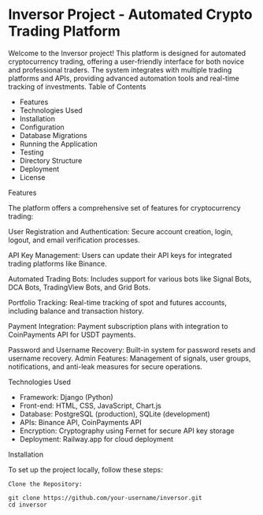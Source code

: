 # Inversor Project - Automated Crypto Trading Platform

Welcome to the Inversor project! This platform is designed for automated cryptocurrency trading, offering a user-friendly interface for both novice and professional traders. The system integrates with multiple trading platforms and APIs, providing advanced automation tools and real-time tracking of investments.
Table of Contents

 - Features
 - Technologies Used
 - Installation
 - Configuration
 - Database Migrations
 - Running the Application
 - Testing
 - Directory Structure
 - Deployment
 - License

Features

The platform offers a comprehensive set of features for cryptocurrency trading:

User Registration and Authentication: Secure account creation, login, logout, and email verification processes.

API Key Management: Users can update their API keys for integrated trading platforms like Binance.

Automated Trading Bots: Includes support for various bots like Signal Bots, DCA Bots, TradingView Bots, and Grid Bots.

Portfolio Tracking: Real-time tracking of spot and futures accounts, including balance and transaction history.

Payment Integration: Payment subscription plans with integration to CoinPayments API for USDT payments.

Password and Username Recovery: Built-in system for password resets and username recovery.
Admin Features: Management of signals, user groups, notifications, and anti-leak measures for secure operations.

Technologies Used

 - Framework: Django (Python)
 - Front-end: HTML, CSS, JavaScript, Chart.js
 - Database: PostgreSQL (production), SQLite (development)
 - APIs: Binance API, CoinPayments API
 - Encryption: Cryptography using Fernet for secure API key storage
 - Deployment: Railway.app for cloud deployment

Installation

To set up the project locally, follow these steps:

    Clone the Repository:

    git clone https://github.com/your-username/inversor.git 
    cd inversor


